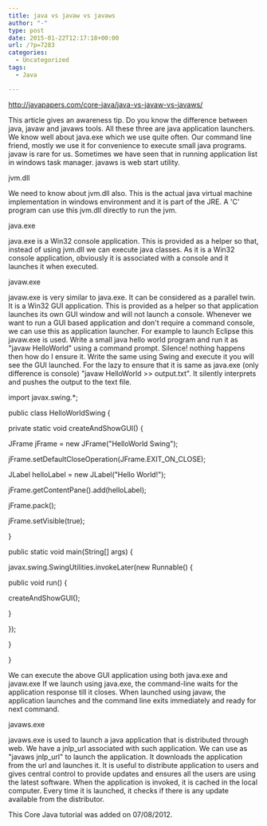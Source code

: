 ```yaml
---
title: java vs javaw vs javaws
author: "-"
type: post
date: 2015-01-22T12:17:18+00:00
url: /?p=7283
categories:
  - Uncategorized
tags:
  - Java

---
```

http://javapapers.com/core-java/java-vs-javaw-vs-javaws/

This article gives an awareness tip. Do you know the difference between java, javaw and javaws tools. All these three are java application launchers. We know well about java.exe which we use quite often. Our command line friend, mostly we use it for convenience to execute small java programs. javaw is rare for us. Sometimes we have seen that in running application list in windows task manager. javaws is web start utility.

jvm.dll
  
We need to know about jvm.dll also. This is the actual java virtual machine implementation in windows environment and it is part of the JRE. A 'C' program can use this jvm.dll directly to run the jvm.

java.exe
  
java.exe is a Win32 console application. This is provided as a helper so that, instead of using jvm.dll we can execute java classes. As it is a Win32 console application, obviously it is associated with a console and it launches it when executed.


javaw.exe
  
javaw.exe is very similar to java.exe. It can be considered as a parallel twin. It is a Win32 GUI application. This is provided as a helper so that application launches its own GUI window and will not launch a console. Whenever we want to run a GUI based application and don't require a command console, we can use this as application launcher. For example to launch Eclipse this javaw.exe is used. Write a small java hello world program and run it as "javaw HelloWorld" using a command prompt. Silence! nothing happens then how do I ensure it. Write the same using Swing and execute it you will see the GUI launched. For the lazy to ensure that it is same as java.exe (only difference is console) "javaw HelloWorld >> output.txt". It silently interprets and pushes the output to the text file.

import javax.swing.*;

public class HelloWorldSwing {
  
private static void createAndShowGUI() {
  
JFrame jFrame = new JFrame("HelloWorld Swing");
  
jFrame.setDefaultCloseOperation(JFrame.EXIT_ON_CLOSE);
  
JLabel helloLabel = new JLabel("Hello World!");
  
jFrame.getContentPane().add(helloLabel);
  
jFrame.pack();
  
jFrame.setVisible(true);
  
}

public static void main(String[] args) {
  
javax.swing.SwingUtilities.invokeLater(new Runnable() {
  
public void run() {
  
createAndShowGUI();
  
}
  
});
  
}
  
}
  
We can execute the above GUI application using both java.exe and javaw.exe If we launch using java.exe, the command-line waits for the application response till it closes. When launched using javaw, the application launches and the command line exits immediately and ready for next command.

javaws.exe
  
javaws.exe is used to launch a java application that is distributed through web. We have a jnlp_url associated with such application. We can use as "javaws jnlp_url" to launch the application. It downloads the application from the url and launches it. It is useful to distribute application to users and gives central control to provide updates and ensures all the users are using the latest software. When the application is invoked, it is cached in the local computer. Every time it is launched, it checks if there is any update available from the distributor.

This Core Java tutorial was added on 07/08/2012.
